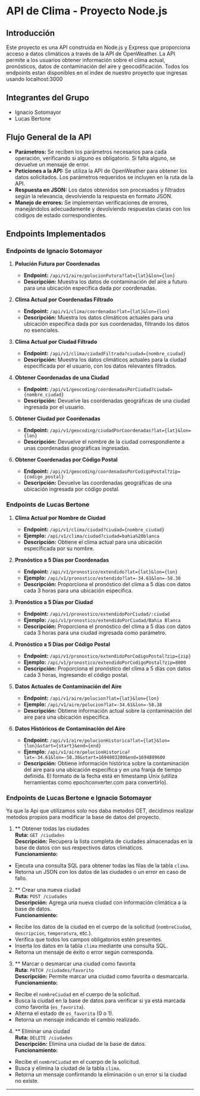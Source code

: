 # API de Clima - Proyecto Node.js

## Introducción

Este proyecto es una API construida en Node.js y Express que proporciona acceso a datos climáticos a través de la API de OpenWeather. La API permite a los usuarios obtener información sobre el clima actual, pronósticos, datos de contaminación del aire y geocodificación. Todos los endpoints estan disponibles en el index de nuestro proyecto que ingresas usando localhost:3000

## Integrantes del Grupo

- Ignacio Sotomayor
- Lucas Bertone

## Flujo General de la API

- **Parámetros:** Se reciben los parámetros necesarios para cada operación, verificando si alguno es obligatorio. Si falta alguno, se devuelve un mensaje de error.
- **Peticiones a la API:** Se utiliza la API de OpenWeather para obtener los datos solicitados. Los parámetros requeridos se incluyen en la ruta de la API.
- **Respuesta en JSON:** Los datos obtenidos son procesados y filtrados según la relevancia, devolviendo la respuesta en formato JSON.
- **Manejo de errores:** Se implementan verificaciones de errores, manejándolos adecuadamente y devolviendo respuestas claras con los códigos de estado correspondientes.

## Endpoints Implementados

### Endpoints de Ignacio Sotomayor

1. **Polución Futura por Coordenadas**
   - **Endpoint:** `/api/v1/aire/polucionFutura?lat={lat}&lon={lon}`
   - **Descripción:** Muestra los datos de contaminación del aire a futuro para una ubicación específica dada por coordenadas.

2. **Clima Actual por Coordenadas Filtrado**
   - **Endpoint:** `/api/v1/clima/coordenadas?lat={lat}&lon={lon}`
   - **Descripción:** Muestra los datos climáticos actuales para una ubicación específica dada por sus coordenadas, filtrando los datos no esenciales.

3. **Clima Actual por Ciudad Filtrado**
   - **Endpoint:** `/api/v1/clima/ciudadFiltrada?ciudad={nombre_ciudad}`
   - **Descripción:** Muestra los datos climáticos actuales para la ciudad especificada por el usuario, con los datos relevantes filtrados.

4. **Obtener Coordenadas de una Ciudad**
   - **Endpoint:** `/api/v1/geocoding/coordenadasPorCiudad?ciudad={nombre_ciudad}`
   - **Descripción:** Devuelve las coordenadas geográficas de una ciudad ingresada por el usuario.

5. **Obtener Ciudad por Coordenadas**
   - **Endpoint:** `/api/v1/geocoding/ciudadPorCoordenadas?lat={lat}&lon={lon}`
   - **Descripción:** Devuelve el nombre de la ciudad correspondiente a unas coordenadas geográficas ingresadas.

6. **Obtener Coordenadas por Código Postal**
   - **Endpoint:** `/api/v1/geocoding/coordenadasPorCodigoPostal?zip={codigo_postal}`
   - **Descripción:** Devuelve las coordenadas geográficas de una ubicación ingresada por código postal.

### Endpoints de Lucas Bertone

1. **Clima Actual por Nombre de Ciudad**
   - **Endpoint:** `/api/v1/clima/ciudad?ciudad={nombre_ciudad}`
   - **Ejemplo:** `/api/v1/clima/ciudad?ciudad=bahia%20blanca`
   - **Descripción:** Obtiene el clima actual para una ubicación especificada por su nombre.

2. **Pronóstico a 5 Días por Coordenadas**
   - **Endpoint:** `/api/v1/pronostico/extendido?lat={lat}&lon={lon}`
   - **Ejemplo:** `/api/v1/pronostico/extendido?lat=-34.61&lon=-58.38`
   - **Descripción:** Proporciona el pronóstico del clima a 5 días con datos cada 3 horas para una ubicación específica.

3. **Pronóstico a 5 Días por Ciudad**
   - **Endpoint:** `/api/v1/pronostico/extendidoPorCiudad/:ciudad`
   - **Ejemplo:** `/api/v1/pronostico/extendidoPorCiudad/Bahia Blanca`
   - **Descripción:** Proporciona el pronóstico del clima a 5 días con datos cada 3 horas para una ciudad ingresada como parámetro.

4. **Pronóstico a 5 Días por Código Postal**
   - **Endpoint:** `/api/v1/pronostico/extendidoPorCodigoPostal?zip={zip}`
   - **Ejemplo:** `/api/v1/pronostico/extendidoPorCodigoPostal?zip=8000`
   - **Descripción:** Proporciona el pronóstico del clima a 5 días con datos cada 3 horas, ingresando el código postal.

5. **Datos Actuales de Contaminación del Aire**
   - **Endpoint:** `/api/v1/aire/polucion?lat={lat}&lon={lon}`
   - **Ejemplo:** `/api/v1/aire/polucion?lat=-34.61&lon=-58.38`
   - **Descripción:** Obtiene información actual sobre la contaminación del aire para una ubicación específica.

6. **Datos Históricos de Contaminación del Aire**
   - **Endpoint:** `/api/v1/aire/polucionHistorica?lat={lat}&lon={lon}&start={start}&end={end}`
   - **Ejemplo:** `/api/v1/aire/polucionHistorica?lat=-34.61&lon=-58.38&start=1694803200&end=1694889600`
   - **Descripción:** Obtiene información histórica sobre la contaminación del aire para una ubicación específica y en una franja de tiempo definida. El formato de la fecha está en timestamp Unix (utiliza herramientas como epochconverter.com para convertirlo).


### Endpoints de Lucas Bertone e Ignacio Sotomayor

Ya que la Api que utilizamos solo nos daba metodos GET, decidimos realizar metodos propios para modificar la base de datos del proyecto. 

1. ** Obtener todas las ciudades  
**Ruta:** `GET /ciudades`  
**Descripción:** Recupera la lista completa de ciudades almacenadas en la base de datos con sus respectivos datos climáticos.  
**Funcionamiento:**  
- Ejecuta una consulta SQL para obtener todas las filas de la tabla `clima`.  
- Retorna un JSON con los datos de las ciudades o un error en caso de fallo.  

2. ** Crear una nueva ciudad  
**Ruta:** `POST /ciudades`  
**Descripción:** Agrega una nueva ciudad con información climática a la base de datos.  
**Funcionamiento:**  
- Recibe los datos de la ciudad en el cuerpo de la solicitud (`nombreCiudad`, `descripcion`, `temperatura`, etc.).  
- Verifica que todos los campos obligatorios estén presentes.  
- Inserta los datos en la tabla `clima` mediante una consulta SQL.  
- Retorna un mensaje de éxito o error según corresponda.  

3. ** Marcar o desmarcar una ciudad como favorita  
**Ruta:** `PATCH /ciudades/favorito`  
**Descripción:** Permite marcar una ciudad como favorita o desmarcarla.  
**Funcionamiento:**  
- Recibe el `nombreCiudad` en el cuerpo de la solicitud.  
- Busca la ciudad en la base de datos para verificar si ya está marcada como favorita (`es_favorita`).  
- Alterna el estado de `es_favorita` (0 o 1).  
- Retorna un mensaje indicando el cambio realizado.  

4. ** Eliminar una ciudad  
**Ruta:** `DELETE /ciudades`  
**Descripción:** Elimina una ciudad de la base de datos.  
**Funcionamiento:**  
- Recibe el `nombreCiudad` en el cuerpo de la solicitud.  
- Busca y elimina la ciudad de la tabla `clima`.  
- Retorna un mensaje confirmando la eliminación o un error si la ciudad no existe.  
---


